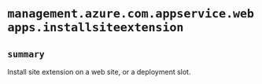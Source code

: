 # `management.azure.com.appservice.webapps.installsiteextension`

## `summary`
Install site extension on a web site, or a deployment slot.


